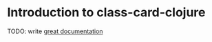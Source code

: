 # Introduction to class-card-clojure

TODO: write [great documentation](http://jacobian.org/writing/what-to-write/)
